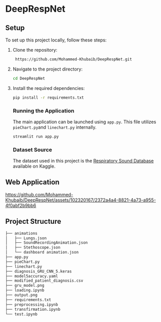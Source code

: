 # DeepRespNet



## Setup

To set up this project locally, follow these steps:

1. Clone the repository:
   ```bash
    https://github.com/Mohammed-Khubaib/DeepRespNet.git
2. Navigate to the project directory:
    ```bash
    cd DeepRespNet
3. Install the required dependencies:
    ```bash
    pip install -r requirements.txt
    ```
    ### Running the Application
    The main application can be launched using `app.py`. This file utilizes `pieChart.py`and `linechart.py` internally.
    ```bash
    streamlit run app.py
    ```

    ### Dataset Source

   The dataset used in this project is the [Respiratory Sound Database](https://www.kaggle.com/datasets/vbookshelf/respiratory-sound-database) available on Kaggle.





## Web Application

https://github.com/Mohammed-Khubaib/DeepRespNet/assets/102320167/2372a4a4-8821-4a73-a955-4f0abf2b9bb6



## Project Structure
```bash
├── animations
│   ├── Lungs.json
│   ├── SoundRecordingAnimation.json
│   ├── Stethoscope.json
│   └── dashboard animation.json
├── app.py
├── pieChart.py
├── linechart.py
├── diagnosis_GRU_CNN_5.keras
├── model5accuracy.yaml
├── modified_patient_diagnosis.csv
├── gru_model.png
├── loading.ipynb
├── output.png
├── requirements.txt
├── preprocessing.ipynb
├── transfirmation.ipynb
└── test.ipynb
```
